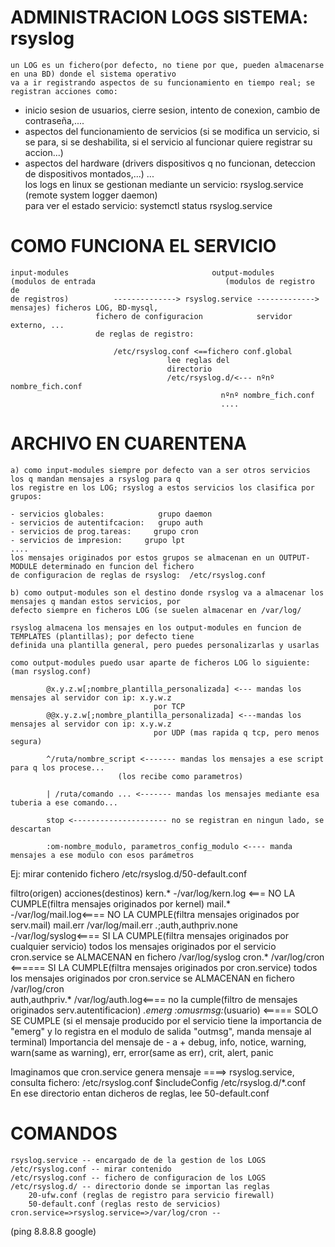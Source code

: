# ADMINISTRACION LOGS SISTEMA: rsyslog
    un LOG es un fichero(por defecto, no tiene por que, pueden almacenarse en una BD) donde el sistema operativo
    va a ir registrando aspectos de su funcionamiento en tiempo real; se registran acciones como:
- inicio sesion de usuarios, cierre sesion, intento de conexion, cambio de contraseña,....
- aspectos del funcionamiento de servicios (si se modifica un servicio, si se para, si se deshabilita, si el servicio al funcionar quiere registrar su accion...)   
- aspectos del hardware (drivers dispositivos q no funcionan, deteccion de dispositivos montados,...)
    ...    
los logs en linux se gestionan mediante un servicio:   rsyslog.service 
                             (remote system logger daemon)                                                  
para ver el estado servicio:
            systemctl status rsyslog.service 
                                
# COMO FUNCIONA EL SERVICIO
    input-modules                                output-modules
    (modulos de entrada                             (modulos de registro de 
    de registros)          --------------> rsyslog.service -------------> mensajes) ficheros LOG, BD-mysql,
                       fichero de configuracion            servidor externo, ...
                       de reglas de registro:
                       
                           /etc/rsyslog.conf <==fichero conf.global
                                       lee reglas del
                                       directorio
                                       /etc/rsyslog.d/<--- nºnº nombre_fich.conf
                                                   nºnº nombre_fich.conf
                                                   ....

# ARCHIVO EN CUARENTENA
    a) como input-modules siempre por defecto van a ser otros servicios los q mandan mensajes a rsyslog para q
    los registre en los LOG; rsyslog a estos servicios los clasifica por grupos:

    - servicios globales:            grupo daemon
    - servicios de autentifcacion:   grupo auth
    - servicios de prog.tareas:     grupo cron
    - servicios de impresion:     grupo lpt
    ....
    los mensajes originados por estos grupos se almacenan en un OUTPUT-MODULE determinado en funcion del fichero
    de configuracion de reglas de rsyslog:  /etc/rsyslog.conf

    b) como output-modules son el destino donde rsyslog va a almacenar los mensajes q mandan estos servicios, por
    defecto siempre en ficheros LOG (se suelen almacenar en /var/log/
    
    rsyslog almacena los mensajes en los output-modules en funcion de TEMPLATES (plantillas); por defecto tiene 
    definida una plantilla general, pero puedes personalizarlas y usarlas
        
    como output-modules puedo usar aparte de ficheros LOG lo siguiente: (man rsyslog.conf)

            @x.y.z.w[;nombre_plantilla_personalizada] <--- mandas los mensajes al servidor con ip: x.y.w.z
                                    por TCP
            @@x.y.z.w[;nombre_plantilla_personalizada] <---mandas los mensajes al servidor con ip: x.y.w.z
                                    por UDP (mas rapida q tcp, pero menos segura)

            ^/ruta/nombre_script <------- mandas los mensajes a ese script para q los procese...
                            (los recibe como parametros)
                            
            | /ruta/comando ... <------- mandas los mensajes mediante esa tuberia a ese comando...
                    
            stop <--------------------- no se registran en ningun lado, se descartan

            :om-nombre_modulo, parametros_config_modulo <---- manda mensajes a ese modulo con esos parámetros

Ej: mirar contenido fichero /etc/rsyslog.d/50-default.conf

filtro(origen)               acciones(destinos)
kern.*				        -/var/log/kern.log <=== NO LA CUMPLE(filtra mensajes originados por kernel)
mail.*			        	-/var/log/mail.log<==== NO LA CUMPLE(filtra mensajes originados por serv.mail)
mail.err        			/var/log/mail.err
*.*;auth,authpriv.none		-/var/log/syslog<==== SI LA CUMPLE(filtra mensajes originados por cualquier servicio)
                                                                todos los mensajes originados por el servicio cron.service 
                                                                se ALMACENAN en fichero /var/log/syslog
cron.*                      /var/log/cron   <====== SI LA CUMPLE(filtra mensajes originados por cron.service)
                                                                todos los mensajes originados por cron.service 
                                                                se ALMACENAN en fichero /var/log/cron                                 
auth,authpriv.*			    /var/log/auth.log<==== no la cumple(filtro de mensajes originados serv.autentificacion)
*.emerg				        :omusrmsg:*(usuario)   <===== SOLO SE CUMPLE (si el mensaje producido por el servicio tiene la importancia de "emerg" 
                                                    y lo registra en el modulo de salida "outmsg", manda mensaje al terminal)
Importancia del mensaje de - a +
debug,
info,
notice,
warning, warn(same as warning),
err, error(same as err),
crit,
alert,
panic                                                    

Imaginamos que cron.service genera mensaje ====> rsyslog.service, consulta fichero: /etc/rsyslog.conf
                                                                                    $includeConfig /etc/rsyslog.d/*.conf            
                                                                                    En ese directorio entan dicheros de reglas, lee 50-default.conf

# COMANDOS
    rsyslog.service -- encargado de de la gestion de los LOGS
    /etc/rsyslog.conf -- mirar contenido
    /etc/rsyslog.conf -- fichero de configuracion de los LOGS
    /etc/rsyslog.d/ -- directorio donde se importan las reglas
        20-ufw.conf (reglas de registro para servicio firewall)
        50-default.conf (reglas resto de servicios)
    cron.service=>rsyslog.service=>/var/log/cron --

(ping 8.8.8.8 google)

